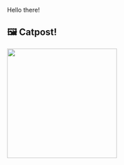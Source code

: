 Hello there!



## 🖼️ Catpost!

<sub>
    <img src="https://cdn2.thecatapi.com/images/782.jpg" height="256">
</sub>

